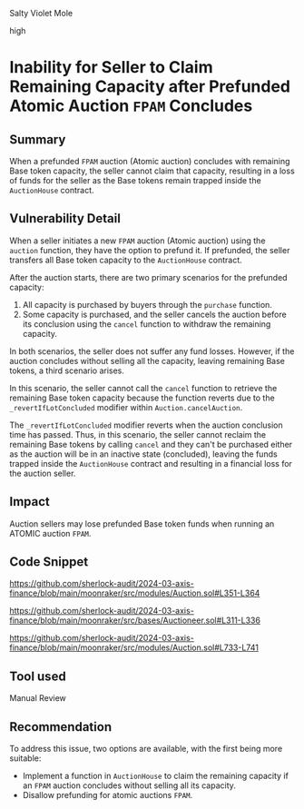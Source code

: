 Salty Violet Mole

high

# Inability for Seller to Claim Remaining Capacity after Prefunded Atomic Auction `FPAM` Concludes

## Summary

When a prefunded `FPAM` auction (Atomic auction) concludes with remaining Base token capacity, the seller cannot claim that capacity, resulting in a loss of funds for the seller as the Base tokens remain trapped inside the `AuctionHouse` contract.

## Vulnerability Detail

When a seller initiates a new `FPAM` auction (Atomic auction) using the `auction` function, they have the option to prefund it. If prefunded, the seller transfers all Base token capacity to the `AuctionHouse` contract.

After the auction starts, there are two primary scenarios for the prefunded capacity:

1. All capacity is purchased by buyers through the `purchase` function.
2. Some capacity is purchased, and the seller cancels the auction before its conclusion using the `cancel` function to withdraw the remaining capacity.

In both scenarios, the seller does not suffer any fund losses. However, if the auction concludes without selling all the capacity, leaving remaining Base tokens, a third scenario arises.

In this scenario, the seller cannot call the `cancel` function to retrieve the remaining Base token capacity because the function reverts due to the `_revertIfLotConcluded` modifier within `Auction.cancelAuction`.

The `_revertIfLotConcluded` modifier reverts when the auction conclusion time has passed. Thus, in this scenario, the seller cannot reclaim the remaining Base tokens by calling `cancel` and they can't be purchased either as the auction will be in an inactive state (concluded), leaving the funds trapped inside the `AuctionHouse` contract and resulting in a financial loss for the auction seller.

## Impact

Auction sellers may lose prefunded Base token funds when running an ATOMIC auction `FPAM`.

## Code Snippet

https://github.com/sherlock-audit/2024-03-axis-finance/blob/main/moonraker/src/modules/Auction.sol#L351-L364

https://github.com/sherlock-audit/2024-03-axis-finance/blob/main/moonraker/src/bases/Auctioneer.sol#L311-L336

https://github.com/sherlock-audit/2024-03-axis-finance/blob/main/moonraker/src/modules/Auction.sol#L733-L741

## Tool used

Manual Review

## Recommendation

To address this issue, two options are available, with the first being more suitable:

- Implement a function in `AuctionHouse` to claim the remaining capacity if an `FPAM` auction concludes without selling all its capacity.
- Disallow prefunding for atomic auctions `FPAM`.
